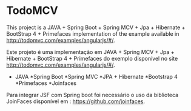 # TodoMCV

This project is a JAVA + Spring Boot + Spring MCV + Jpa + Hibernate + BootStrap 4 + Primefaces implementation of the example available in 
http://todomvc.com/examples/angularjs/#/.

Este projeto é uma implementação em JAVA + Spring MCV + Jpa + Hibernate + BootStrap 4 + Primefaces do exemplo disponível no site
http://todomvc.com/examples/angularjs/#/.

* JAVA
*Spring Boot
*Spring MVC
*JPA + Hibernate
*Bootstrap 4
*Primefaces
*Joinfaces

Para integrar JSF com Spring boot foi necessário o uso da biblioteca JoinFaces disponível em : https://github.com/joinfaces.
